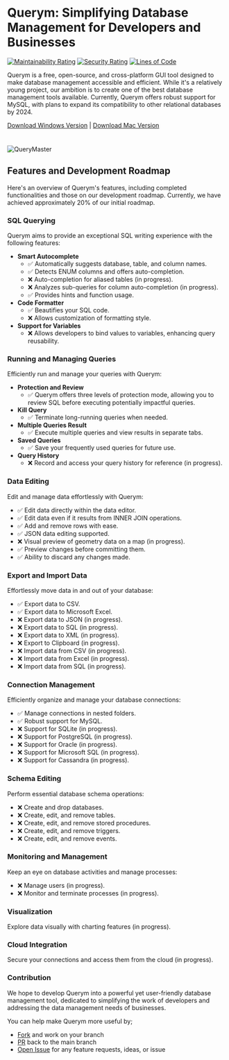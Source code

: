 # Querym: Simplifying Database Management for Developers and Businesses

[![Maintainability Rating](https://sonarcloud.io/api/project_badges/measure?project=invisal_query-master&metric=sqale_rating)](https://sonarcloud.io/summary/new_code?id=invisal_query-master) [![Security Rating](https://sonarcloud.io/api/project_badges/measure?project=invisal_query-master&metric=security_rating)](https://sonarcloud.io/summary/new_code?id=invisal_query-master)
[![Lines of Code](https://sonarcloud.io/api/project_badges/measure?project=invisal_query-master&metric=ncloc)](https://sonarcloud.io/summary/new_code?id=invisal_query-master)

Querym is a free, open-source, and cross-platform GUI tool designed to make database management accessible and efficient. While it's a relatively young project, our ambition is to create one of the best database management tools available. Currently, Querym offers robust support for MySQL, with plans to expand its compatibility to other relational databases by 2024.

[Download Windows Version](https://apps.microsoft.com/store/detail/querymaster/9PBF90B3T7Z2?hl=en-us&gl=us) | [Download Mac Version](https://github.com/invisal/query-master/releases)

<div style="height: 10px"></div>

![QueryMaster](https://i.ibb.co/6ybwWYy/animated2.gif)

## Features and Development Roadmap

Here's an overview of Querym's features, including completed functionalities and those on our development roadmap. Currently, we have achieved approximately 20% of our initial roadmap.

### SQL Querying

Querym aims to provide an exceptional SQL writing experience with the following features:

- **Smart Autocomplete**
  - ✅ Automatically suggests database, table, and column names.
  - ✅ Detects ENUM columns and offers auto-completion.
  - ❌ Auto-completion for aliased tables (in progress).
  - ❌ Analyzes sub-queries for column auto-completion (in progress).
  - ✅ Provides hints and function usage.
- **Code Formatter**
  - ✅ Beautifies your SQL code.
  - ❌ Allows customization of formatting style.
- **Support for Variables**
  - ❌ Allows developers to bind values to variables, enhancing query reusability.

### Running and Managing Queries

Efficiently run and manage your queries with Querym:

- **Protection and Review**
  - ✅ Querym offers three levels of protection mode, allowing you to review SQL before executing potentially impactful queries.
- **Kill Query**
  - ✅ Terminate long-running queries when needed.
- **Multiple Queries Result**
  - ✅ Execute multiple queries and view results in separate tabs.
- **Saved Queries**
  - ✅ Save your frequently used queries for future use.
- **Query History**
  - ❌ Record and access your query history for reference (in progress).

### Data Editing

Edit and manage data effortlessly with Querym:

- ✅ Edit data directly within the data editor.
- ✅ Edit data even if it results from INNER JOIN operations.
- ✅ Add and remove rows with ease.
- ✅ JSON data editing supported.
- ❌ Visual preview of geometry data on a map (in progress).
- ✅ Preview changes before committing them.
- ✅ Ability to discard any changes made.

### Export and Import Data

Effortlessly move data in and out of your database:

- ✅ Export data to CSV.
- ✅ Export data to Microsoft Excel.
- ❌ Export data to JSON (in progress).
- ❌ Export data to SQL (in progress).
- ❌ Export data to XML (in progress).
- ❌ Export to Clipboard (in progress).
- ❌ Import data from CSV (in progress).
- ❌ Import data from Excel (in progress).
- ❌ Import data from SQL (in progress).

### Connection Management

Efficiently organize and manage your database connections:

- ✅ Manage connections in nested folders.
- ✅ Robust support for MySQL.
- ❌ Support for SQLite (in progress).
- ❌ Support for PostgreSQL (in progress).
- ❌ Support for Oracle (in progress).
- ❌ Support for Microsoft SQL (in progress).
- ❌ Support for Cassandra (in progress).

### Schema Editing

Perform essential database schema operations:

- ❌ Create and drop databases.
- ❌ Create, edit, and remove tables.
- ❌ Create, edit, and remove stored procedures.
- ❌ Create, edit, and remove triggers.
- ❌ Create, edit, and remove events.

### Monitoring and Management

Keep an eye on database activities and manage processes:

- ❌ Manage users (in progress).
- ❌ Monitor and terminate processes (in progress).

### Visualization

Explore data visually with charting features (in progress).

### Cloud Integration

Secure your connections and access them from the cloud (in progress).

### Contribution 

We hope to develop Querym into a powerful yet user-friendly database management tool, dedicated to simplifying the work of developers and addressing the data management needs of businesses. 

You can help make Querym more useful by; 
- [Fork](https://github.com/QueryMx/QueryM/fork) and work on your branch
- [PR](https://github.com/QueryMx/QueryM/pulls) back to the main branch
- [Open Issue](https://github.com/QueryMx/QueryM/issues) for any feature requests, ideas, or issue